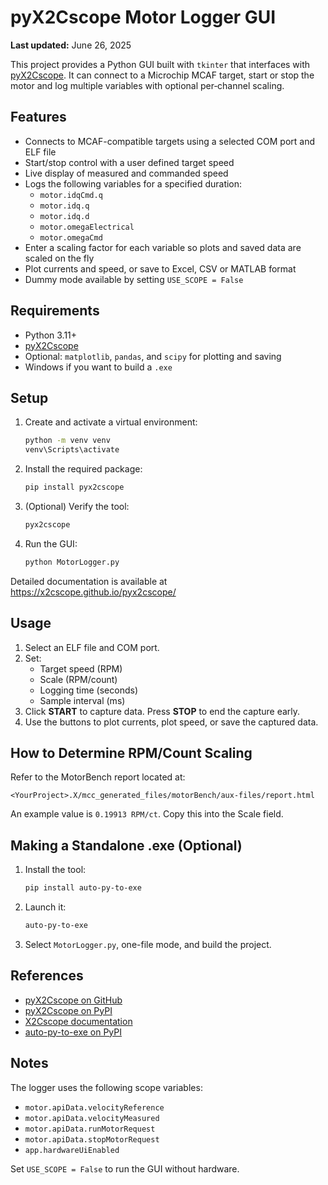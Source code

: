 # pyX2Cscope Motor Logger GUI

**Last updated:** June 26, 2025

This project provides a Python GUI built with `tkinter` that interfaces with [pyX2Cscope](https://github.com/X2Cscope/pyx2cscope). It can connect to a Microchip MCAF target, start or stop the motor and log multiple variables with optional per‑channel scaling.

## Features

- Connects to MCAF-compatible targets using a selected COM port and ELF file
- Start/stop control with a user defined target speed
- Live display of measured and commanded speed
- Logs the following variables for a specified duration:
  - `motor.idqCmd.q`
  - `motor.idq.q`
  - `motor.idq.d`
  - `motor.omegaElectrical`
  - `motor.omegaCmd`
- Enter a scaling factor for each variable so plots and saved data are scaled on the fly
- Plot currents and speed, or save to Excel, CSV or MATLAB format
- Dummy mode available by setting `USE_SCOPE = False`

## Requirements

- Python 3.11+
- [pyX2Cscope](https://pypi.org/project/pyx2cscope/)
- Optional: `matplotlib`, `pandas`, and `scipy` for plotting and saving
- Windows if you want to build a `.exe`

## Setup

1. Create and activate a virtual environment:
   ```bash
   python -m venv venv
   venv\Scripts\activate
   ```
2. Install the required package:
   ```bash
   pip install pyx2cscope
   ```
3. (Optional) Verify the tool:
   ```bash
   pyx2cscope
   ```
4. Run the GUI:
   ```bash
   python MotorLogger.py
   ```

Detailed documentation is available at https://x2cscope.github.io/pyx2cscope/

## Usage

1. Select an ELF file and COM port.
2. Set:
   - Target speed (RPM)
   - Scale (RPM/count)
   - Logging time (seconds)
   - Sample interval (ms)
3. Click **START** to capture data. Press **STOP** to end the capture early.
4. Use the buttons to plot currents, plot speed, or save the captured data.

## How to Determine RPM/Count Scaling

Refer to the MotorBench report located at:
```
<YourProject>.X/mcc_generated_files/motorBench/aux-files/report.html
```
An example value is `0.19913 RPM/ct`. Copy this into the Scale field.

## Making a Standalone .exe (Optional)

1. Install the tool:
   ```bash
   pip install auto-py-to-exe
   ```
2. Launch it:
   ```bash
   auto-py-to-exe
   ```
3. Select `MotorLogger.py`, one-file mode, and build the project.

## References

- [pyX2Cscope on GitHub](https://github.com/X2Cscope/pyx2cscope)
- [pyX2Cscope on PyPI](https://pypi.org/project/pyx2cscope/)
- [X2Cscope documentation](https://x2cscope.github.io/)
- [auto-py-to-exe on PyPI](https://pypi.org/project/auto-py-to-exe/)

## Notes

The logger uses the following scope variables:

- `motor.apiData.velocityReference`
- `motor.apiData.velocityMeasured`
- `motor.apiData.runMotorRequest`
- `motor.apiData.stopMotorRequest`
- `app.hardwareUiEnabled`

Set `USE_SCOPE = False` to run the GUI without hardware.

